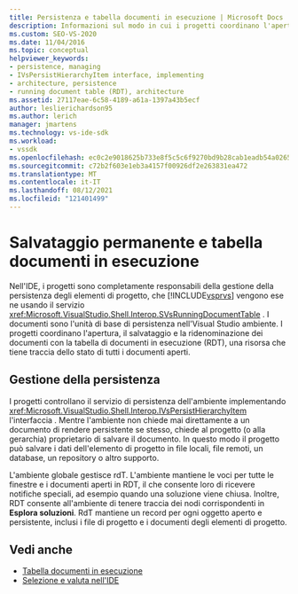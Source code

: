 ```yaml
---
title: Persistenza e tabella documenti in esecuzione | Microsoft Docs
description: Informazioni sul modo in cui i progetti coordinano l'apertura, il salvataggio e la ridenominazione dei documenti nella tabella dei documenti in esecuzione, che tiene traccia dello stato del documento nell Visual Studio IDE.
ms.custom: SEO-VS-2020
ms.date: 11/04/2016
ms.topic: conceptual
helpviewer_keywords:
- persistence, managing
- IVsPersistHierarchyItem interface, implementing
- architecture, persistence
- running document table (RDT), architecture
ms.assetid: 27117eae-6c58-4189-a61a-1397a43b5ecf
author: leslierichardson95
ms.author: lerich
manager: jmartens
ms.technology: vs-ide-sdk
ms.workload:
- vssdk
ms.openlocfilehash: ec0c2e9018625b733e8f5c5c6f9270bd9b28cab1eadb54a026562d798b54ec74
ms.sourcegitcommit: c72b2f603e1eb3a4157f00926df2e263831ea472
ms.translationtype: MT
ms.contentlocale: it-IT
ms.lasthandoff: 08/12/2021
ms.locfileid: "121401499"
---
```

# <a name="persistence-and-the-running-document-table"></a>Salvataggio permanente e tabella documenti in esecuzione
Nell'IDE, i progetti sono completamente responsabili della gestione della persistenza degli elementi di progetto, che [!INCLUDE[vsprvs](../../code-quality/includes/vsprvs_md.md)] vengono ese ne usando il servizio <xref:Microsoft.VisualStudio.Shell.Interop.SVsRunningDocumentTable> . I documenti sono l'unità di base di persistenza nell'Visual Studio ambiente. I progetti coordinano l'apertura, il salvataggio e la ridenominazione dei documenti con la tabella di documenti in esecuzione (RDT), una risorsa che tiene traccia dello stato di tutti i documenti aperti.

## <a name="managing-persistence"></a>Gestione della persistenza
 I progetti controllano il servizio di persistenza dell'ambiente implementando <xref:Microsoft.VisualStudio.Shell.Interop.IVsPersistHierarchyItem> l'interfaccia . Mentre l'ambiente non chiede mai direttamente a un documento di rendere persistente se stesso, chiede al progetto (o alla gerarchia) proprietario di salvare il documento. In questo modo il progetto può salvare i dati dell'elemento di progetto in file locali, file remoti, un database, un repository o altro supporto.

 L'ambiente globale gestisce rdT. L'ambiente mantiene le voci per tutte le finestre e i documenti aperti in RDT, il che consente loro di ricevere notifiche speciali, ad esempio quando una soluzione viene chiusa. Inoltre, RDT consente all'ambiente di tenere traccia dei nodi corrispondenti in **Esplora soluzioni**. RdT mantiene un record per ogni oggetto aperto e persistente, inclusi i file di progetto e i documenti degli elementi di progetto.

## <a name="see-also"></a>Vedi anche
- [Tabella documenti in esecuzione](../../extensibility/internals/running-document-table.md)
- [Selezione e valuta nell'IDE](../../extensibility/internals/selection-and-currency-in-the-ide.md)
